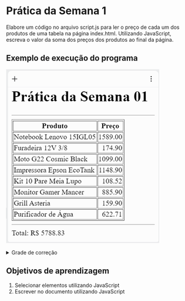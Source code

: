 # Prática da Semana 1
  
Elabore um código no arquivo script.js para ler o preço de cada um dos produtos de uma tabela na página index.html. Utilizando JavaScript, escreva o valor da soma dos preços dos produtos ao final da página.

  ## Exemplo de execução do programa
  
  ![Exemplo](assets/F1-M4-Sem01-Praticas-Exemplo.png)

  <details>
    <summary>Grade de correção</summary>

  ## Grade de correção
  ![Grade](assets/F1-M4-Sem01-Praticas-Grade.png)

  </details>

  ## Objetivos de aprendizagem
  1. Selecionar elementos utilizando JavaScript
  2. Escrever no documento utilizando JavaScript
  

  

